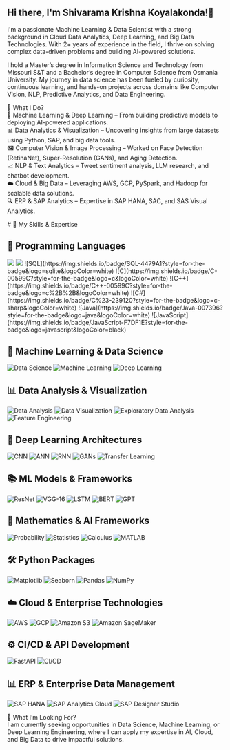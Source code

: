 ## Hi there, I'm Shivarama Krishna Koyalakonda!👋

I'm a passionate Machine Learning & Data Scientist with a strong background in Cloud Data Analytics, Deep Learning, and Big Data Technologies. With 2+ years of experience in the field, I thrive on solving complex data-driven problems and building AI-powered solutions.

I hold a Master’s degree in Information Science and Technology from Missouri S&T and a Bachelor’s degree in Computer Science from Osmania University. My journey in data science has been fueled by curiosity, continuous learning, and hands-on projects across domains like Computer Vision, NLP, Predictive Analytics, and Data Engineering.

🔬 What I Do?<br>
🧠 Machine Learning & Deep Learning – From building predictive models to deploying AI-powered applications.<br>
📊 Data Analytics & Visualization – Uncovering insights from large datasets using Python, SAP, and big data tools.<br>
🖼️ Computer Vision & Image Processing – Worked on Face Detection (RetinaNet), Super-Resolution (GANs), and Aging Detection.<br>
📈 NLP & Text Analytics – Tweet sentiment analysis, LLM research, and chatbot development.<br>
☁️ Cloud & Big Data – Leveraging AWS, GCP, PySpark, and Hadoop for scalable data solutions.<br>
🔍 ERP & SAP Analytics – Expertise in SAP HANA, SAC, and SAS Visual Analytics.<br>

<p align="Left">
# 🚀 My Skills & Expertise

## 🔹 Programming Languages
<img src="https://img.shields.io/badge/Python-3776AB?style=for-the-badge&logo=python&logoColor=white&stye=for-the-badge"/>
<img src="https://img.shields.io/badge/R-276DC3?style=for-the-badge&logo=r&logoColor=white&style=for-the-badge"/>
![SQL](https://img.shields.io/badge/SQL-4479A1?style=for-the-badge&logo=sqlite&logoColor=white)
![C](https://img.shields.io/badge/C-00599C?style=for-the-badge&logo=c&logoColor=white)
![C++](https://img.shields.io/badge/C++-00599C?style=for-the-badge&logo=c%2B%2B&logoColor=white)
![C#](https://img.shields.io/badge/C%23-239120?style=for-the-badge&logo=c-sharp&logoColor=white)
![Java](https://img.shields.io/badge/Java-007396?style=for-the-badge&logo=java&logoColor=white)
![JavaScript](https://img.shields.io/badge/JavaScript-F7DF1E?style=for-the-badge&logo=javascript&logoColor=black)

## 🤖 Machine Learning & Data Science
![Data Science](https://img.shields.io/badge/Data%20Science-5A5A5A?style=for-the-badge&logo=dataiku&logoColor=white)
![Machine Learning](https://img.shields.io/badge/Machine%20Learning-FF6F00?style=for-the-badge&logo=mlflow&logoColor=white)
![Deep Learning](https://img.shields.io/badge/Deep%20Learning-FF0000?style=for-the-badge&logo=pytorch&logoColor=white)

## 📊 Data Analysis & Visualization
![Data Analysis](https://img.shields.io/badge/Data%20Analysis-1E88E5?style=for-the-badge&logo=databricks&logoColor=white)
![Data Visualization](https://img.shields.io/badge/Data%20Visualization-FFC107?style=for-the-badge&logo=tableau&logoColor=white)
![Exploratory Data Analysis](https://img.shields.io/badge/EDA-673AB7?style=for-the-badge&logo=powerbi&logoColor=white)
![Feature Engineering](https://img.shields.io/badge/Feature%20Engineering-4CAF50?style=for-the-badge&logo=scipy&logoColor=white)

## 🧠 Deep Learning Architectures
![CNN](https://img.shields.io/badge/CNN-FF6F00?style=for-the-badge&logo=tensorflow&logoColor=white)
![ANN](https://img.shields.io/badge/ANN-FF9800?style=for-the-badge&logo=keras&logoColor=white)
![RNN](https://img.shields.io/badge/RNN-2196F3?style=for-the-badge&logo=pytorch&logoColor=white)
![GANs](https://img.shields.io/badge/GANs-673AB7?style=for-the-badge&logo=artstation&logoColor=white)
![Transfer Learning](https://img.shields.io/badge/Transfer%20Learning-009688?style=for-the-badge&logo=opencv&logoColor=white)

## 📚 ML Models & Frameworks
![ResNet](https://img.shields.io/badge/ResNet-FF0000?style=for-the-badge&logo=tensorflow&logoColor=white)
![VGG-16](https://img.shields.io/badge/VGG--16-FF9800?style=for-the-badge&logo=keras&logoColor=white)
![LSTM](https://img.shields.io/badge/LSTM-4CAF50?style=for-the-badge&logo=pytorch&logoColor=white)
![BERT](https://img.shields.io/badge/BERT-2196F3?style=for-the-badge&logo=google&logoColor=white)
![GPT](https://img.shields.io/badge/GPT-673AB7?style=for-the-badge&logo=openai&logoColor=white)

## 🔢 Mathematics & AI Frameworks
![Probability](https://img.shields.io/badge/Probability-1976D2?style=for-the-badge&logo=scipy&logoColor=white)
![Statistics](https://img.shields.io/badge/Statistics-388E3C?style=for-the-badge&logo=python&logoColor=white)
![Calculus](https://img.shields.io/badge/Calculus-FF9800?style=for-the-badge&logo=latex&logoColor=white)
![MATLAB](https://img.shields.io/badge/MATLAB-EE2C2C?style=for-the-badge&logo=mathworks&logoColor=white)

## 🛠️ Python Packages
![Matplotlib](https://img.shields.io/badge/Matplotlib-11557C?style=for-the-badge&logo=python&logoColor=white)
![Seaborn](https://img.shields.io/badge/Seaborn-5E35B1?style=for-the-badge&logo=python&logoColor=white)
![Pandas](https://img.shields.io/badge/Pandas-FFC107?style=for-the-badge&logo=pandas&logoColor=black)
![NumPy](https://img.shields.io/badge/NumPy-00ACC1?style=for-the-badge&logo=numpy&logoColor=white)

## ☁️ Cloud & Enterprise Technologies
![AWS](https://img.shields.io/badge/AWS-FF9900?style=for-the-badge&logo=amazonaws&logoColor=white)
![GCP](https://img.shields.io/badge/GCP-4285F4?style=for-the-badge&logo=googlecloud&logoColor=white)
![Amazon S3](https://img.shields.io/badge/Amazon%20S3-FF6F00?style=for-the-badge&logo=amazonaws&logoColor=white)
![Amazon SageMaker](https://img.shields.io/badge/Amazon%20SageMaker-00ACC1?style=for-the-badge&logo=amazonaws&logoColor=white)

## ⚙️ CI/CD & API Development
![FastAPI](https://img.shields.io/badge/FastAPI-009688?style=for-the-badge&logo=fastapi&logoColor=white)
![CI/CD](https://img.shields.io/badge/CI/CD-1976D2?style=for-the-badge&logo=githubactions&logoColor=white)

## 📊 ERP & Enterprise Data Management
![SAP HANA](https://img.shields.io/badge/SAP%20HANA-003366?style=for-the-badge&logo=sap&logoColor=white)
![SAP Analytics Cloud](https://img.shields.io/badge/SAP%20Analytics%20Cloud-FFC107?style=for-the-badge&logo=sap&logoColor=black)
![SAP Designer Studio](https://img.shields.io/badge/SAP%20Designer%20Studio-8E24AA?style=for-the-badge&logo=sap&logoColor=white)

🎯 What I’m Looking For?<br>
I am currently seeking opportunities in Data Science, Machine Learning, or Deep Learning Engineering, where I can apply my expertise in AI, Cloud, and Big Data to drive impactful solutions.

